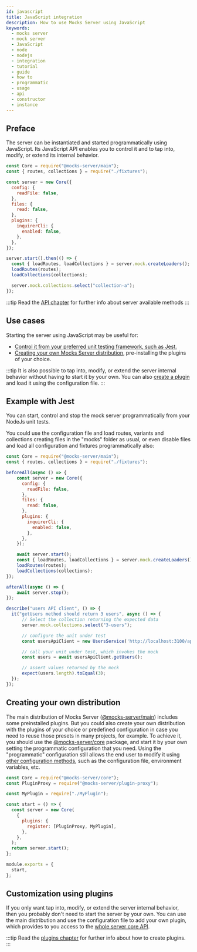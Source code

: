 ```yaml
---
id: javascript
title: JavaScript integration
description: How to use Mocks Server using JavaScript
keywords:
  - mocks server
  - mock server
  - JavaScript
  - node
  - nodejs
  - integration
  - tutorial
  - guide
  - how to
  - programmatic
  - usage
  - api
  - constructor
  - instance
---
```


## Preface

The server can be instantiated and started programmatically using JavaScript. Its JavaScript API enables you to control it and to tap into, modify, or extend its internal behavior.

```js
const Core = require("@mocks-server/main");
const { routes, collections } = require("./fixtures");

const server = new Core({
  config: {
    readFile: false,
  },
  files: {
    read: false,
  },
  plugins: {
    inquirerCli: {
      enabled: false,
    },
  },
});

server.start().then(() => {
  const { loadRoutes, loadCollections } = server.mock.createLoaders();
  loadRoutes(routes);
  loadCollections(collections);

  server.mock.collections.select("collection-a");
});
```

:::tip
Read the [API chapter](../api/javascript.md) for further info about server available methods
:::

## Use cases

Starting the server using JavaScript may be useful for:

* [Control it from your preferred unit testing framework, such as Jest.](#example-with-jest)
* [Creating your own Mocks Server distribution](#creating-your-own-distribution), pre-installing the plugins of your choice.

:::tip
It is also possible to tap into, modify, or extend the server internal behavior without having to start it by your own. You can also [create a plugin](#customization-using-plugins) and load it using the configuration file.
:::

## Example with Jest

You can start, control and stop the mock server programmatically from your NodeJs unit tests.

You could use the configuration file and load routes, variants and collections creating files in the "mocks" folder as usual, or even disable files and load all configuration and fixtures programmatically also:

```js
const Core = require("@mocks-server/main");
const { routes, collections } = require("./fixtures");

beforeAll(async () => {
    const server = new Core({
      config: {
        readFile: false,
      },
      files: {
        read: false,
      },
      plugins: {
        inquirerCli: {
          enabled: false,
        },
      },
    });

    await server.start();
    const { loadRoutes, loadCollections } = server.mock.createLoaders();
    loadRoutes(routes);
    loadCollections(collections);
});

afterAll(async () => {
    await server.stop();
});

describe("users API client", () => {
  it("getUsers method should return 3 users", async () => {
      // Select the collection returning the expected data
      server.mock.collections.select("3-users");

      // configure the unit under test
      const usersApiClient = new UsersService('http://localhost:3100/api/users');

      // call your unit under test, which invokes the mock
      const users = await usersApiClient.getUsers();

      // assert values returned by the mock
      expect(users.length).toEqual(3);
  });
});
```

## Creating your own distribution

The main distribution of Mocks Server ([@mocks-server/main](https://www.npmjs.com/package/@mocks-server/main)) includes some preinstalled plugins. But you could also create your own distribution with the plugins of your choice or predefined configuration in case you need to reuse those presets in many projects, for example. To achieve it, you should use the [@mocks-server/core](https://www.npmjs.com/package/@mocks-server/core) package, and start it by your own setting the programmatic configuration that you need. Using the "programmatic" configuration still allows the end user to modify it using [other configuration methods](../configuration/how-to-change-settings.md), such as the configuration file, environment variables, etc.

```js
const Core = require("@mocks-server/core");
const PluginProxy = require("@mocks-server/plugin-proxy");

const MyPlugin = require("./MyPlugin");

const start = () => {
  const server = new Core(
    {
      plugins: {
        register: [PluginProxy, MyPlugin],
      },
    },
  );
  return server.start();
};

module.exports = {
  start,
};
```

## Customization using plugins

If you only want tap into, modify, or extend the server internal behavior, then you probably don't need to start the server by your own. You can use the main distribution and use the configuration file to add your own plugin, which provides to you access to the [whole server core API](../api/javascript.md).

:::tip
Read the [plugins chapter](../plugins/intro.md) for further info about how to create plugins.
:::
